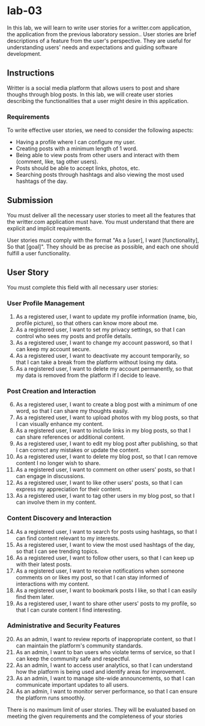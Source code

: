 # lab-03

In this lab, we will learn to write user stories for a writter.com application, the application from the previous laboratory session.. User stories are brief descriptions of a feature from the user's perspective. They are useful for understanding users' needs and expectations and guiding software development.

## Instructions

Writter is a social media platform that allows users to post and share thoughs through blog posts. In this lab, we will create user stories describing the functionalities that a user might desire in this application.

### Requirements
To write effective user stories, we need to consider the following aspects:

- Having a profile where I can configure my user.
- Creating posts with a minimum length of 1 word.
- Being able to view posts from other users and interact with them (comment, like, tag other users).
- Posts should be able to accept links, photos, etc.
- Searching posts through hashtags and also viewing the most used hashtags of the day.

## Submission

You must deliver all the necessary user stories to meet all the features that the writter.com application must have. You must understand that there are explicit and implicit requirements.

User stories must comply with the format "As a [user], I want [functionality], So that [goal]". They should be as precise as possible, and each one should fulfill a user functionality.


## User Story

You must complete this field with all necessary user stories:
### User Profile Management
1.	As a registered user, I want to update my profile information (name, bio, profile picture), so that others can know more about me.
2.	As a registered user, I want to set my privacy settings, so that I can control who sees my posts and profile details.
3.	As a registered user, I want to change my account password, so that I can keep my account secure.
4.	As a registered user, I want to deactivate my account temporarily, so that I can take a break from the platform without losing my data.
5.	As a registered user, I want to delete my account permanently, so that my data is removed from the platform if I decide to leave.

### Post Creation and Interaction
6.	As a registered user, I want to create a blog post with a minimum of one word, so that I can share my thoughts easily.
7.	As a registered user, I want to upload photos with my blog posts, so that I can visually enhance my content.
8.	As a registered user, I want to include links in my blog posts, so that I can share references or additional content.
9.	As a registered user, I want to edit my blog post after publishing, so that I can correct any mistakes or update the content.
10.	As a registered user, I want to delete my blog post, so that I can remove content I no longer wish to share.
11.	As a registered user, I want to comment on other users' posts, so that I can engage in discussions.
12.	As a registered user, I want to like other users' posts, so that I can express my appreciation for their content.
13.	As a registered user, I want to tag other users in my blog post, so that I can involve them in my content.

### Content Discovery and Interaction
14.	As a registered user, I want to search for posts using hashtags, so that I can find content relevant to my interests.
15.	As a registered user, I want to view the most used hashtags of the day, so that I can see trending topics.
16.	As a registered user, I want to follow other users, so that I can keep up with their latest posts.
17.	As a registered user, I want to receive notifications when someone comments on or likes my post, so that I can stay informed of interactions with my content.
18.	As a registered user, I want to bookmark posts I like, so that I can easily find them later.
19.	As a registered user, I want to share other users' posts to my profile, so that I can curate content I find interesting.

### Administrative and Security Features
20.	As an admin, I want to review reports of inappropriate content, so that I can maintain the platform's community standards.
21.	As an admin, I want to ban users who violate terms of service, so that I can keep the community safe and respectful.
22.	As an admin, I want to access user analytics, so that I can understand how the platform is being used and identify areas for improvement.
23.	As an admin, I want to manage site-wide announcements, so that I can communicate important updates to all users.
24.	As an admin, I want to monitor server performance, so that I can ensure the platform runs smoothly.


There is no maximum limit of user stories. They will be evaluated based on meeting the given requirements and the completeness of your stories
